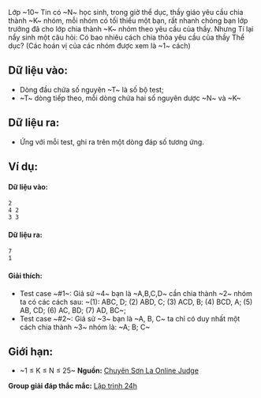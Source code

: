Lớp ~10~ Tin có ~N~ học sinh, trong giờ thể dục, thầy giáo yêu cầu chia thành ~K~ nhóm, mỗi nhóm có tối thiểu một bạn, rất nhanh chóng bạn lớp trưởng đã cho lớp chia thành ~K~ nhóm theo yêu cầu của thầy. Nhưng Tí lại nẩy sinh một câu hỏi: Có bao nhiêu cách chia thỏa yêu cầu của thầy Thể dục? (Các hoán vị của các nhóm được xem là ~1~ cách)

## Dữ liệu vào:
- Dòng đầu chứa số nguyên ~T~ là số bộ test;
- ~T~ dòng tiếp theo, mỗi dòng chứa hai số nguyên dược ~N~ và ~K~

## Dữ liệu ra:
- Ứng với mỗi test, ghi ra trên một dòng đáp số tương ứng.

## Ví dụ:
#### Dữ liệu vào:
```
2
4 2
3 3
```

#### Dữ liệu ra:
```
7
1
```

#### Giải thích:
- Test case ~\#1~: Giả sử ~4~ bạn là ~A,B,C,D~ cần chia thành ~2~ nhóm ta có các cách sau: ~(1): ABC, D; (2) ABD, C; (3) ACD, B; (4) BCD, A; (5) AB, CD; (6) AC, BD; (7) AD, BC~;
- Test case ~\#2~: Giả sử ~3~ bạn là ~A, B, C~ ta chỉ có duy nhất một cách chia thành ~3~ nhóm là: ~A; B; C~

## Giới hạn:
- ~1 ≤ K ≤ N ≤ 25~
**Nguồn:** [Chuyên Sơn La Online Judge](http://csloj.ddns.net/)

**Group giải đáp thắc mắc:** [Lập trình 24h](https://www.facebook.com/groups/1386904321519984)